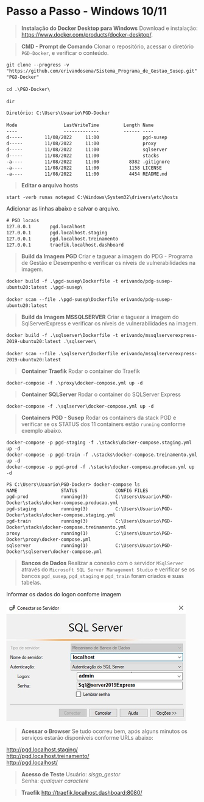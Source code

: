# Passo a Passo - Windows 10/11

> **Instalação do Docker Desktop para Windows**
Download e instalação: https://www.docker.com/products/docker-desktop/.

> **CMD - Prompt de Comando**
Clonar o repositório, acessar o diretório `PGD-Docker`, e verificar o conteúdo.
```console
git clone --progress -v "https://github.com/erivandosena/Sistema_Programa_de_Gestao_Susep.git" "PGD-Docker"

cd .\PGD-Docker\

dir
```
```
Diretório: C:\Users\Usuario\PGD-Docker

Mode                 LastWriteTime         Length Name
----                 -------------         ------ ----
d-----        11/08/2022     11:00                pgd-susep
d-----        11/08/2022     11:00                proxy
d-----        11/08/2022     11:00                sqlserver
d-----        11/08/2022     11:00                stacks
-a----        11/08/2022     11:00           8382 .gitignore
-a----        11/08/2022     11:00           1158 LICENSE
-a----        11/08/2022     11:00           4454 README.md
```
> **Editar o arquivo hosts**
```console
start -verb runas notepad C:\Windows\System32\drivers\etc\hosts
```
Adicionar as linhas abaixo e salvar o arquivo.
```
# PGD locais
127.0.0.1       pgd.localhost
127.0.0.1       pgd.localhost.staging
127.0.0.1       pgd.localhost.treinamento
127.0.0.1       traefik.localhost.dashboard
```
> **Build da Imagem PGD** 
Criar e taguear a imagem do PDG - Programa de Gestão e Desempenho e verificar os níveis de vulnerabilidades na imagem.
```console
docker build -f .\pgd-susep\Dockerfile -t erivando/pdg-susep-ubuntu20:latest .\pgd-susep\

docker scan --file .\pgd-susep\Dockerfile erivando/pdg-susep-ubuntu20:latest
```
> **Build da Imagem MSSQLSERVER** 
Criar e taguear a imagem do SqlServerExpress e verificar os níveis de vulnerabilidades na imagem.
```console
docker build -f .\sqlserver\Dockerfile -t erivando/mssqlserverexpress-2019-ubuntu20:latest .\sqlserver\

docker scan --file .\sqlserver\Dockerfile erivando/mssqlserverexpress-2019-ubuntu20:latest
```
> **Container Traefik** 
Rodar o container do Traefik
```console
docker-compose -f .\proxy\docker-compose.yml up -d
```
> **Container SQLServer** 
Rodar o container do SQLServer Express
```console
docker-compose -f .\sqlserver\docker-compose.yml up -d
```

> **Containers PGD - Susep** 
Rodar os containers da stack PGD e verificar se os STATUS dos 11 containers estão `running` conforme exemplo abaixo.
```console
docker-compose -p pgd-staging -f .\stacks\docker-compose.staging.yml up -d
docker-compose -p pgd-train -f .\stacks\docker-compose.treinamento.yml up -d
docker-compose -p pgd-prod -f .\stacks\docker-compose.producao.yml up -d
```
```
PS C:\Users\Usuario\PGD-Docker> docker-compose ls
NAME                STATUS              CONFIG FILES
pgd-prod            running(3)          C:\Users\Usuario\PGD-Docker\stacks\docker-compose.producao.yml
pgd-staging         running(3)          C:\Users\Usuario\PGD-Docker\stacks\docker-compose.staging.yml
pgd-train           running(3)          C:\Users\Usuario\PGD-Docker\stacks\docker-compose.treinamento.yml
proxy               running(1)          C:\Users\Usuario\PGD-Docker\proxy\docker-compose.yml
sqlserver           running(1)          C:\Users\Usuario\PGD-Docker\sqlserver\docker-compose.yml
```

> **Bancos de Dados**
Realizar a conexão com o servidor `MSqlServer` através do `Microsoft SQL Server Management Studio` e verificar se os bancos `pgd_susep`, `pgd_staging` e `pgd_train` foram criados e suas tabelas.  

Informar os dados do logon confome imagem

![Microsoft SQL Server Management Studio](./sqlserver/MicrosoftSQLServerManagementStudio.jpg)

> **Acessar o Browser**
Se tudo ocorreu bem, após alguns minutos os serviços estarão disponíveis conforme URLs abaixo:

http://pgd.localhost.staging/  
http://pgd.localhost.treinamento/  
http://pgd.localhost/  

> **Acesso de Teste**
Usuário: *sisgp_gestor*  
Senha: *qualquer caractere*

> **Traefik**
http://traefik.localhost.dashboard:8080/
